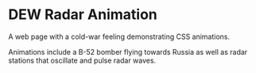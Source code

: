 # DEW Radar Animation

A web page with a cold-war feeling demonstrating CSS animations.

Animations include a B-52 bomber flying towards Russia as well as radar stations that oscillate and pulse radar waves.